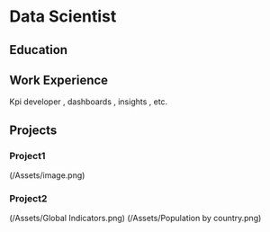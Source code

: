 # Data Scientist

## Education

## Work Experience
Kpi developer , dashboards , insights , etc.

## Projects

### Project1
(/Assets/image.png)


### Project2
(/Assets/Global Indicators.png)
(/Assets/Population by country.png)
